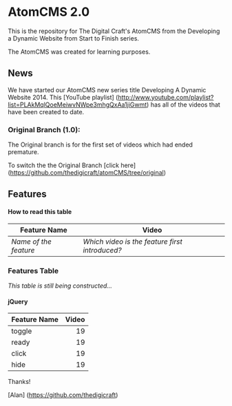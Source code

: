 AtomCMS 2.0
=========================


This is the repository for The Digital Craft's AtomCMS from the Developing a Dynamic Website from Start to Finish series.

The AtomCMS was created for learning purposes.  

## News

We have started our AtomCMS new series title Developing A Dynamic Website 2014. This [YouTube playlist] (http://www.youtube.com/playlist?list=PLAkMqlQoeMeiwvNWpe3mhgQxAa1jiGwmt) has all of the videos that have been created to date.

### Original Branch (1.0):

The Original branch is for the first set of videos which had ended premature.  

To switch the the Original Branch [click here] (https://github.com/thedigicraft/atomCMS/tree/original)


Features
--------

#### How to read this table
| Feature Name | Video |
|--------------|-------|
| _Name of the feature_ | _Which video is the feature first introduced?_ |

### Features Table
_This table is still being constructed..._

#### jQuery
| Feature Name | Video	|
|---|---:|
|toggle|19|
|ready|19|
|click|19|
|hide|19|


Thanks!

[Alan] (https://github.com/thedigicraft)
